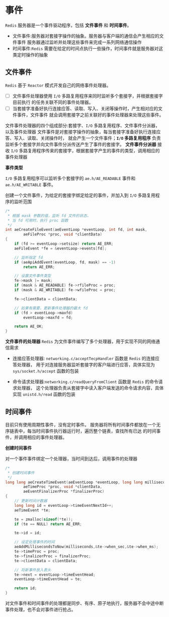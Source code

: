 
#  事件
`Redis` 服务器是一个事件驱动程序，包括 **文件事件** 和 **时间事件**。
* 文件事件:服务器对套接字操作的抽象。服务器与客户端的通信会产生相应的文件事件
  服务器通过监听并处理这些事件来完成一系列网络通信操作
* 时间事件:`Redis` 需要在给定的时间点执行一些操作，时间事件就是服务器对这类定时操作的抽象

## 文件事件
`Redis` 基于 `Reactor` 模式开发自己的网络事件处理器。
-[ ] 文件事件处理器使用 `I/O` 多路复用程序来同时监听多个套接字，并根据套接字目前执行
     的任务关联不同的事件处理器。
-[ ] 当套接字准备好执行连接应答、读取、写入、关闭等操作时，产生相对应的文件事件，文件事件
     就会调用套接字之前关联好的事件处理器来处理这些事件。

文件事件处理器的四个组成部分:套接字、`I/O` 多路复用程序、文件事件分派器，以及事件处理器
文件事件是对套接字操作的抽象，每当套接字准备好执行连接应答、写入、读取、关闭操作时，
就会产生一个文件事件；**`I/O` 多路复用程序** 负责监听多个套接字并向文件事件分派传送产生了事件的套接字。
**文件事件分派器** 接收 `I/O` 多路复用程序传来的套接字，根据套接字产生的事件的类型，调用相应的事件处理器

**事件类型**

`I/O` 多路复用程序可以监听多个套接字的 `ae.h/AE_READABLE` 事件和 `ae.h/AE_WRITABLE` 事件。

创建一个文件事件，为给定的套接字绑定给定的事件，并加入到 `I/O` 多路复用程序的监听范围
```cpp
/*
 * 根据 mask 参数的值，监听 fd 文件的状态，
 * 当 fd 可用时，执行 proc 函数
 */
int aeCreateFileEvent(aeEventLoop *eventLoop, int fd, int mask,
        aeFileProc *proc, void *clientData)
{
    if (fd >= eventLoop->setsize) return AE_ERR;
    aeFileEvent *fe = &eventLoop->events[fd];

    // 监听指定 fd
    if (aeApiAddEvent(eventLoop, fd, mask) == -1)
        return AE_ERR;

    // 设置文件事件类型
    fe->mask |= mask;
    if (mask & AE_READABLE) fe->rfileProc = proc;
    if (mask & AE_WRITABLE) fe->wfileProc = proc;

    fe->clientData = clientData;

    // 如果有需要，更新事件处理器的最大 fd
    if (fd > eventLoop->maxfd)
        eventLoop->maxfd = fd;

    return AE_OK;
}
```

**文件事件的处理器**
`Redis` 为文件事件编写了多个处理器，用于实现不同的网络通信需求
* 连接应答处理器: `networking.c/acceptTecpHandler` 函数是 `Redis` 的连接应答处理器，
  用于对连接服务器监听套接字的客户端进行应答，具体实现为 `sys/socket.h/accept` 函数的包装

* 命令请求处理器:`networking.c/readQueryFromClient` 函数是 `Redis` 的命令请求处理器，
  这个处理器负责从套接字中读入客户端发送的命令请求内容，具体实现 `unistd.h/read` 函数的包装

##  时间事件
目前只有使用周期性事件，没有定时事件。
服务器将所有时间事件都放在一个无序链表中，每当时间事件执行器运行时，遍历整个链表，查找所有已达
的时间事件，并调用相应的事件处理器。

**创建时间事件**

对一个事件事件绑定一个处理器，当时间到达后，调用事件的处理器
```cpp
/*
 * 创建时间事件
 */
long long aeCreateTimeEvent(aeEventLoop *eventLoop, long long milliseconds,
        aeTimeProc *proc, void *clientData,
        aeEventFinalizerProc *finalizerProc)
{
    // 更新时间计数器
    long long id = eventLoop->timeEventNextId++;
    aeTimeEvent *te;

    te = zmalloc(sizeof(*te));
    if (te == NULL) return AE_ERR;

    te->id = id;

    // 设定处理事件的时间
    aeAddMillisecondsToNow(milliseconds,&te->when_sec,&te->when_ms);
    te->timeProc = proc;
    te->finalizerProc = finalizerProc;
    te->clientData = clientData;

    // 将新事件放入表头
    te->next = eventLoop->timeEventHead;
    eventLoop->timeEventHead = te;

    return id;
}
```

对文件事件和时间事件的处理都是同步、有序、原子地执行，服务器不会中途中断事件处理，也不会对事件进行抢占。


